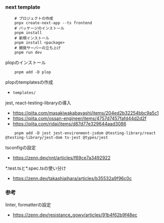 ### next template

```
    # プロジェクトの作成
    pnpx create-next-app --ts frontend
    # パッケージのインストール
    pnpm install
    # 新規インストール
    pnpm install <package>
    # 開発サーバーの立ち上げ
    pnpm run dev
```

plopのインストール
```
    pnpm add -D plop
```

plopのtemplatesの作成
- `templates/`

jest, react-testing-libraryの導入
- https://qiita.com/masakiwakabayashi/items/204ed2b32254bbc9a5c1
- https://qiita.com/ossan-engineer/items/4757d7457fafd44d2d2f
- https://qiita.com/ridai/items/d87d77e329644aad3086
```
    pnpm add -D jest jest-environment-jsdom @testing-library/react @testing-library/jest-dom ts-jest @types/jest
```

tsconfigの設定
- https://zenn.dev/nnt/articles/f69ce7a3492922


\*.test.tsと\*.spec.tsの使い分け
- https://zenn.dev/takashiaihara/articles/b35532a9f96c0c


### 参考
linter, formatterの設定
- https://zenn.dev/resistance_gowy/articles/91b4f62b9f48ec
